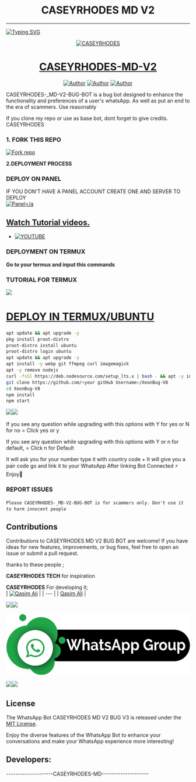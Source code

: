 <h1 align="center"> CASEYRHODES MD V2 </h1>
<p align="center">  
  
***
  
<a href="https://git.io/typing-svg"><img src="https://readme-typing-svg.demolab.com?font=Black+Ops+One&size=50&pause=1000&color=1BAFBAFF&center=true&width=910&height=100&lines=THANKS FOR CHOOSING ;CASEYRHODES-_MD-V2-BUG-BOT;WHATSAPP+BUG+BOT;CREATED+BY+CASEYRHODES🌟+PALVINWEB 🕷️;RELEASED+06.09.24" alt="Typing SVG" /></a>
  </p>

  <p align="center">  
  <a href="https://whatsapp.com/channel/0029VakUEfb4o7qVdkwPk83E">
    <img alt="CASEYRHODES" height="300" src="https://files.catbox.moe/q9bhv0.jpg">
    <h1 align="center">CASEYRHODES-MD-V2</h1>
  </a>
</p>
<p align="center">
<a href="https://github.com/CASEYRHODES-_MD-V2-BUG-BOT"><img title="Author" src="https://img.shields.io/badge/caseyrhodesbooster-black?style=for-the-badge&logo=Github"></a> <a href="https://whatsapp.com/channel/0029VaaUfPO8qIzztuf42D04"><img title="Author" src="https://img.shields.io/badge/CHANNEL-black?style=for-the-badge&logo=whatsapp"></a> <a href="https://wa.me/+254112192119"><img title="Author" src="https://img.shields.io/badge/CHAT US-black?style=for-the-badge&logo=whatsapp"></a>

   
   

CASEYRHODES-_MD-V2-BUG-BOT is a bug bot designed to enhance the functionality and preferences of a user's whatsApp. As well as put an end to the era of scammers. Use reasonably

If you clone my repo or use as base bot, dont forget to give credits. CASEYRHODES 
### 1. FORK THIS REPO

<a href='https://github.com/caseyweb/CASEYRHODES-_MD-V2-BUG-BOT/new/main?filename=README.md' target="_blank"><img alt='Fork repo' src='https://img.shields.io/badge/Fork This Repo-black?style=for-the-badge&logo=git&logoColor=white'/></a>
   


 **2.DEPLOYMENT PROCESS**
### DEPLOY ON PANEL
IF YOU DON'T HAVE A PANEL ACCOUNT CREATE ONE AND SERVER TO DEPLOY 
    <br>
    <a href='https://bot-hosting.net/?aff=1264676029318955030' target="_blank"><img alt='Panel' src='https://img.shields.io/badge/-Deploy-red?style=for-the-badge&logo=panel&logoColor=white'/></a

    
## Watch Tutorial videos.
* [![YOUTUBE](https://img.shields.io/badge/HOW_TO_DEPLOY-red?style=for-the-badge&logo=youtube&logoColor=white)](https://www.youtube.com/@prexzyvilla)

### DEPLOYMENT ON TERMUX

**Go to your termux and input this commands**

 
### TUTORIAL FOR TERMUX
<a href="https://youtu.be/LYpyutDn_9s"><img src="https://img.shields.io/badge/YouTube-ff0000?style=for-the-badge&logo=youtube&logoColor=ff000000&link=https://youtu.be/LYpyutDn_9s" /><br>

# DEPLOY IN TERMUX/UBUNTU
```bash
apt update && apt upgrade -y
pkg install proot-distro
proot-distro install ubuntu
proot-distro login ubuntu
apt update && apt upgrade -y
apt install -y webp git ffmpeg curl imagemagick
apt -y remove nodejs
curl -fsSl https://deb.nodesource.com/setup_lts.x | bash - && apt -y install nodejs
git clone https://github.com/<your gitHub Username>/XeonBug-V8
cd XeonBug-V8
npm install
npm start
```

<a><img src='https://i.imgur.com/LyHic3i.gif'/></a><a><img src='https://i.imgur.com/LyHic3i.gif'/></a>
<p align="center">


If you see any question while upgrading with this options with Y for yes or N for no = Click yes or y

If you see any question while upgrading with this options with Y or n for default, = Click n for Default



 It will ask you for your number type it with country code +
 It will give you a pair code go and link it to your WhatsApp 
 After linking
 Bot Connected ⚡
 Enjoy🤖

### REPORT ISSUES


`Please CASEYRHODES-_MD-V2-BUG-BOT is for scammers only. Don't use it to harm innocent people`


## Contributions

Contributions to CASEYRHODES MD V2 BUG BOT are welcome! If you have ideas for new features, improvements, or bug fixes, feel free to open an issue or submit a pull request. <br>

   thanks to these people ;

   **CASEYRHODES TECH** for inspiration 

   **CASEYRHODES** For developing it; <br>
| [![Qasim Ali](https://github.com/caseyweb.png?size=100)](https://github.com/casryweb) |
| --- |
| [Qasim Ali](https://github.com/caseyweb) |

<a><img src='https://i.imgur.com/LyHic3i.gif'/></a><a><img src='https://i.imgur.com/LyHic3i.gif'/></a>
<p align="center">

[![JOIN WHATSAPP CHANNEL](https://raw.githubusercontent.com/Neeraj-x0/Neeraj-x0/main/photos/suddidina-join-whatsapp.png)](https://whatsapp.com/channel/0029VagJIAr3bbVBCpEkAM07)

<a><img src='https://i.imgur.com/LyHic3i.gif'/></a><a><img src='https://i.imgur.com/LyHic3i.gif'/></a>
<p align="center">


## License

The WhatsApp Bot CASEYRHODES MD V2 BUG V3 is released under the [MIT License](https://opensource.org/licenses/MIT).

Enjoy the diverse features of the WhatsApp Bot to enhance your conversations and make your WhatsApp experience more interesting!

## Developers:

--------------------CASEYRHODES-MD-------------------- 
